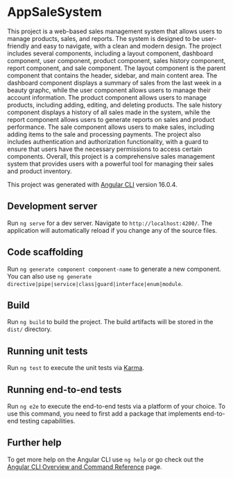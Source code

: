 # AppSaleSystem
This project is a web-based sales management system that allows users to manage products, sales, and reports. The system is designed to be user-friendly and easy to navigate, with a clean and modern design. The project includes several components, including a layout component, dashboard component, user component, product component, sales history component, report component, and sale component. The layout component is the parent component that contains the header, sidebar, and main content area. The dashboard component displays a summary of sales from the last week in a beauty graphc, while the user component allows users to manage their account information. The product component allows users to manage products, including adding, editing, and deleting products. The sale history component displays a history of all sales made in the system, while the report component allows users to generate reports on sales and product performance. The sale component allows users to make sales, including adding items to the sale and processing payments. The project also includes authentication and authorization functionality, with a guard to ensure that users have the necessary permissions to access certain components. Overall, this project is a comprehensive sales management system that provides users with a powerful tool for managing their sales and product inventory.

This project was generated with [Angular CLI](https://github.com/angular/angular-cli) version 16.0.4.

## Development server

Run `ng serve` for a dev server. Navigate to `http://localhost:4200/`. The application will automatically reload if you change any of the source files.

## Code scaffolding

Run `ng generate component component-name` to generate a new component. You can also use `ng generate directive|pipe|service|class|guard|interface|enum|module`.

## Build

Run `ng build` to build the project. The build artifacts will be stored in the `dist/` directory.

## Running unit tests

Run `ng test` to execute the unit tests via [Karma](https://karma-runner.github.io).

## Running end-to-end tests

Run `ng e2e` to execute the end-to-end tests via a platform of your choice. To use this command, you need to first add a package that implements end-to-end testing capabilities.

## Further help

To get more help on the Angular CLI use `ng help` or go check out the [Angular CLI Overview and Command Reference](https://angular.io/cli) page.
